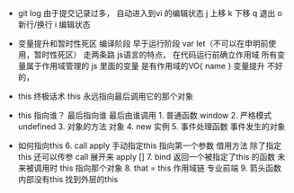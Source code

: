 - git log
    由于提交记录过多， 自动进入到vi 的编辑状态
    j  上移
    k  下移
    q  退出
    o  新行/换行
    i  编辑状态

- 变量提升和暂时性死区
       编译阶段  早于运行阶段
       var  let（不可以在申明前使用，暂时性死区）  走两条路
       js语言的特点， 在代码运行前确立作用域
       所有变量属于作用域管理的
       js 里面的变量  是有作用域的VO{ name }
       变量提升  不好的， 

- this  终极话术
   this  永远指向最后调用它的那个对象

- this 指向谁？   最后指向谁  最后由谁调用
       1. 普通函数   window
       2. 严格模式   undefined
       3. 对象的方法   对象
       4. new         实例
       5. 事件处理函数    事件发生的对象
       


- 如何指向this
       6. call apply  手动指定this 指向第一个参数
           借用方法  除了指定this  还可以传参
           call  展开来    apply []
       7. bind   返回一个被指定了this 的函数
           未来被调用时 this 指向那个对象
       8. that = this  作用域链  专业前端
       9. 箭头函数  内部没有this  找到外层的this

